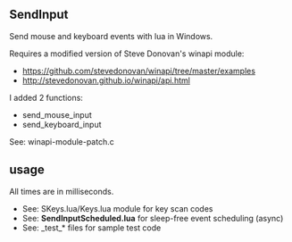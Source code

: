 ## SendInput

Send mouse and keyboard events with lua in Windows.

Requires a modified version of Steve Donovan's winapi module:

* https://github.com/stevedonovan/winapi/tree/master/examples
* http://stevedonovan.github.io/winapi/api.html

I added 2 functions:

* send_mouse_input
* send_keyboard_input

See: winapi-module-patch.c

## usage

All times are in milliseconds.

* See: SKeys.lua/Keys.lua module for key scan codes
* See: **SendInputScheduled.lua** for sleep-free event scheduling (async)
* See: \_test\_* files for sample test code